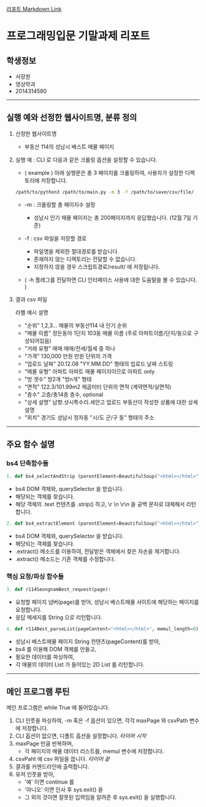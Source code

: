 [리포트 Markdown Link](https://github.com/lifund/skpy)
# 프로그래밍입문 기말과제 리포트

## 학생정보
- 서장원
- 영상학과
- 2014314580

---

## 실행 예와 선정한 웹사이트명, 분류 정의

1. 선정한 웹사이트명
   - 부동산 114의 성남시 베스트 매물 페이지

2. 실행 예 : CLI 로 다음과 같은 크롤링 옵션을 설정할 수 있습니다.

   - ( example ) 아래 실행문은 총 3 페이지를 크롤링하여, 사용자가 설정한 디렉토리에 저장합니다.
   ```bash
   /path/to/python3 /path/to/main.py -m 3 -f /path/to/save/csv/file/
   ```

   - -m : 크롤링할 총 페이지수 설정
     * 성남시 인기 매물 페이지는 총 200페이지까지 응답했습니다. (12월 7일 기준)

   - -f : csv 파일을 저장할 경로
     * 파일명을 제외한 절대경로를 받습니다.
     * 존재하지 않는 디렉토리는 전달할 수 없습니다.
     * 지정하지 않을 경우 스크립트경로/result/ 에 저장됩니다.
   
   - ( -h 플래그를 전달하면 CLI 인터페이스 사용에 대한 도움말을 볼 수 있습니다. )


3. 결과 csv 파일
   
   라벨              예시                       설명
   - "순위"          1,2,3...                   매물의 부동산114 내 인기 순위
   - "매물 이름"     정든동아 1단지 103동       매물 이름 (주로 아파트이름/단지/동으로 구성되어있음)
   - "거래 유형"     매매                       매매/전세/월세 중 하나
   - "가격"          130,000 만원               만원 단위의 가격
   - "업로드 날짜"   20.12.08                   "YY.MM.DD" 형태의 업로드 날짜 스트링
   - "매물 유형"     아파트                     아파트 매물 페이지이므로 아파트 only
   - "방 갯수"       방2개                      "방n개" 형태
   - "면적"          122.3/101.99m2             제곱미터 단위의 면적 (계약면적/실면적)
   - "층수"          고층/총14층                층수, optional
   - "상세 설명"     남향.샷시특수리.세안고     업로드 부동산이 작성한 상품에 대한 상세 설명
   - "위치"          경기도 성남시 정자동       "시/도 군/구 동" 형태의 주소
  
---

## 주요 함수 설명

### bs4 단축함수들
```python
1. def bs4_selectAndStrip (parentElement=BeautifulSoup("<html></html>", 'html.parser'),selector=""):
```
   - bs4 DOM 객체와, querySelector 을 받습니다. 
   - 해당되는 객체를 찾습니다.
   - 해당 객체의 .text 컨텐츠를 .strip() 하고, \r \n \r\n 을 공백 문자로 대체해서 리턴합니다.
```python
2. def bs4_extractElement (parentElement=BeautifulSoup("<html></html>", 'html.parser'),selector=""):
```
   - bs4 DOM 객체와, querySelector 을 받습니다.
   - 해당되는 객체를 찾습니다.
   - .extract() 메소드를 이용하여, 전달받은 객체에서 찾은 자손을 제거합니다.
   - .extract() 메소드는 기존 객체를 수정합니다.

### 핵심 요청/파싱 함수들
```python
3. def r114SeongnamBest_request(page):
```
   - 요청할 페이지 넘버(page)를 받아, 성남시 베스트매물 사이트에 해당하는 페이지를 요청합니다.
   - 응답 메세지를 String 으로 리턴합니다.
```python
4. def r114Best_parseList(pageContent="<html></html>", memul_length=0):
```
   - 성남시 베스트매물 페이지 String 컨텐츠(pageContent)를 받아,
   - bs4 를 이용해 DOM 객체를 만들고,
   - 필요한 데이터를 파싱하여,
   - 각 매물의 데이터 List 가 들어있는 2D List 를 리턴합니다. 

---

## 메인 프로그램 루틴

메인 프로그램은 while True 에 들어있습니다.
1. CLI 인풋을 파싱하여, -m 혹은 -f 옵션이 있으면, 각각 maxPage 와 csvPath 변수에 저장합니다.
2. CLI 옵션이 없으면, 디폴트 옵션을 설정합니다.
    *타이머 시작*
3. maxPage 만큼 반복하며,
   - 각 페이지의 매물 데이터 리스트를, memul 변수에 저장합니다.
4. csvPaht 에 csv 파일을 씁니다.
    *타이머 끝*
5. 결과를 커멘드라인에 출력합니다.
6. 유저 인풋을 받아, 
   - '예' 이면 continue 를
   - '아니오' 이면 인사 후 sys.exit() 을
   - 그 외의 것이면 잘못된 입력임을 알려준 후 sys.exit() 을 실행합니다. 
